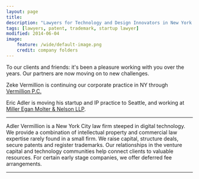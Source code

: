 ```yaml
---
layout: page
title: 
description: "Lawyers for Technology and Design Innovators in New York City"
tags: [lawyers, patent, trademark, startup lawyer]
modified: 2014-06-04
image:
    feature: /wide/default-image.png
    credit: company folders
---
```




<p class='big-text'>To our clients and friends: it's been a pleasure working with you over the years. Our partners are now moving on to new challenges. </p>

Zeke Vermillion is continuing our corporate practice in NY through [Vermillion P.C.](http://vermillionpc.com)

Eric Adler is moving his startup and IP practice to Seattle, and working at [Miller Egan Molter & Nelson LLP](http://www.milleregan.com/).

- - - 

Adler Vermillion is a New York City law firm steeped in digital technology. We provide a combination of intellectual property and commercial law expertise rarely found in a small firm.  We raise capital, structure deals, secure patents and register trademarks. Our relationships in the venture capital and technology communities help connect clients to valuable resources. For certain early stage companies, we offer deferred fee arrangements.   

- - - 

